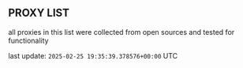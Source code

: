 ## PROXY LIST

all proxies in this list were collected from open sources and tested for functionality

last update: `2025-02-25 19:35:39.378576+00:00` UTC